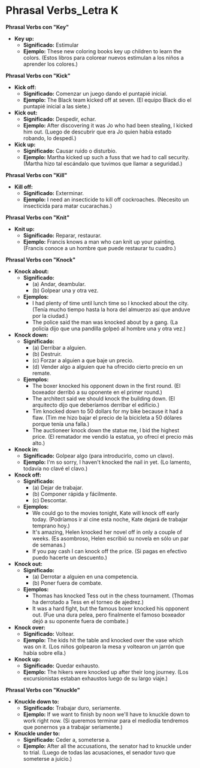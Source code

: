 # Phrasal Verbs_Letra K



**Phrasal Verbs con "Key"**

*   **Key up:**
    *   **Significado:** Estimular
    *   **Ejemplo:** These new coloring books key up children to learn the colors. (Estos libros para colorear nuevos estimulan a los niños a aprender los colores.)

**Phrasal Verbs con "Kick"**

*   **Kick off:**
    *   **Significado:** Comenzar un juego dando el puntapié inicial.
    *   **Ejemplo:** The Black team kicked off at seven. (El equipo Black dio el puntapié inicial a las siete.)
*   **Kick out:**
    *   **Significado:** Despedir, echar.
    *   **Ejemplo:** After discovering it was Jo who had been stealing, I kicked him out. (Luego de descubrir que era Jo quien había estado robando, lo despedí.)
*   **Kick up:**
    *   **Significado:** Causar ruido o disturbio.
    *   **Ejemplo:** Martha kicked up such a fuss that we had to call security. (Martha hizo tal escándalo que tuvimos que llamar a seguridad.)

**Phrasal Verbs con "Kill"**

*   **Kill off:**
    *   **Significado:** Exterminar.
    *   **Ejemplo:** I need an insecticide to kill off cockroaches. (Necesito un insecticida para matar cucarachas.)

**Phrasal Verbs con "Knit"**

*   **Knit up:**
    *   **Significado:** Reparar, restaurar.
    *   **Ejemplo:** Francis knows a man who can knit up your painting. (Francis conoce a un hombre que puede restaurar tu cuadro.)

**Phrasal Verbs con "Knock"**

*   **Knock about:**
    *   **Significado:**
        *   (a) Andar, deambular.
        *   (b) Golpear una y otra vez.
    *   **Ejemplos:**
        *   I had plenty of time until lunch time so I knocked about the city. (Tenía mucho tiempo hasta la hora del almuerzo así que anduve por la ciudad.)
        *   The police said the man was knocked about by a gang. (La policía dijo que una pandilla golpeó al hombre una y otra vez.)
*   **Knock down:**
    *   **Significado:**
        *   (a) Derribar a alguien.
        *   (b) Destruir.
        *   (c) Forzar a alguien a que baje un precio.
        *   (d) Vender algo a alguien que ha ofrecido cierto precio en un remate.
    *   **Ejemplos:**
        *   The boxer knocked his opponent down in the first round. (El boxeador derribó a su oponente en el primer round.)
        *   The architect said we should knock the building down. (El arquitecto dijo que deberíamos derribar el edificio.)
        *   Tim knocked down to 50 dollars for my bike because it had a flaw. (Tim me hizo bajar el precio de la bicicleta a 50 dólares porque tenía una falla.)
        *   The auctioneer knock down the statue me, I bid the highest price. (El rematador me vendió la estatua, yo ofrecí el precio más alto.)
*   **Knock in:**
    *   **Significado:** Golpear algo (para introducirlo, como un clavo).
    *   **Ejemplo:** I'm so sorry, I haven't knocked the nail in yet. (Lo lamento, todavía no clavé el clavo.)
*   **Knock off:**
    *   **Significado:**
        *   (a) Dejar de trabajar.
        *   (b) Componer rápida y fácilmente.
        *   (c) Descontar.
    *   **Ejemplos:**
        *   We could go to the movies tonight, Kate will knock off early today. (Podríamos ir al cine esta noche, Kate dejará de trabajar temprano hoy.)
        *   It's amazing, Helen knocked her novel off in only a couple of weeks. (Es asombroso, Helen escribió su novela en sólo un par de semanas.)
        *   If you pay cash I can knock off the price. (Si pagas en efectivo puedo hacerte un descuento.)
*   **Knock out:**
    *   **Significado:**
        *   (a) Derrotar a alguien en una competencia.
        *   (b) Poner fuera de combate.
    *   **Ejemplos:**
        *   Thomas has knocked Tess out in the chess tournament. (Thomas ha derrotado a Tess en el torneo de ajedrez.)
        *   It was a hard fight, but the famous boxer knocked his opponent out. (Fue una dura pelea, pero finalmente el famoso boxeador dejó a su oponente fuera de combate.)
*   **Knock over:**
    *   **Significado:** Voltear.
    *   **Ejemplo:** The kids hit the table and knocked over the vase which was on it. (Los niños golpearon la mesa y voltearon un jarrón que había sobre ella.)
*   **Knock up:**
    *   **Significado:** Quedar exhausto.
    *   **Ejemplo:** The hikers were knocked up after their long journey. (Los excursionistas estaban exhaustos luego de su largo viaje.)

**Phrasal Verbs con "Knuckle"**

*   **Knuckle down to:**
    *   **Significado:** Trabajar duro, seriamente.
    *   **Ejemplo:** If we want to finish by noon we'll have to knuckle down to work right now. (Si queremos terminar para el mediodía tendremos que ponernos ya a trabajar seriamente.)
*   **Knuckle under to:**
    *   **Significado:** Ceder a, someterse a.
    *   **Ejemplo:** After all the accusations, the senator had to knuckle under to trial. (Luego de todas las acusaciones, el senador tuvo que someterse a juicio.)

